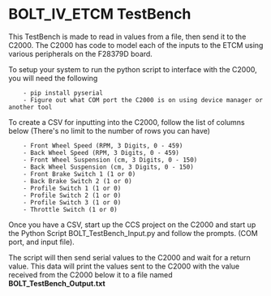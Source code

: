# BOLT_IV_ETCM TestBench

This TestBench is made to read in values from a file, then send it to the C2000. The C2000 has code
to model each of the inputs to the ETCM using various peripherals on the F28379D board.

To setup your system to run the python script to interface with the C2000, you will need the following

        - pip install pyserial
        - Figure out what COM port the C2000 is on using device manager or another tool

To create a CSV for inputting into the C2000, follow the list of columns below
 (There's no limit to the number of rows you can have)

        - Front Wheel Speed (RPM, 3 Digits, 0 - 459)
        - Back Wheel Speed (RPM, 3 Digits, 0 - 459)
        - Front Wheel Suspension (cm, 3 Digits, 0 - 150)
        - Back Wheel Suspension (cm, 3 Digits, 0 - 150)
        - Front Brake Switch 1 (1 or 0)
        - Back Brake Switch 2 (1 or 0)
        - Profile Switch 1 (1 or 0)
        - Profile Switch 2 (1 or 0)
        - Profile Switch 3 (1 or 0)
        - Throttle Switch (1 or 0)

Once you have a CSV, start up the CCS project on the C2000 and start up the Python Script
BOLT_TestBench_Input.py and follow the prompts. (COM port, and input file).

The script will then send serial values to the C2000 and wait for a return value. This data will
print the values sent to the C2000 with the value received from the C2000 below it to a file named
**BOLT_TestBench_Output.txt**
